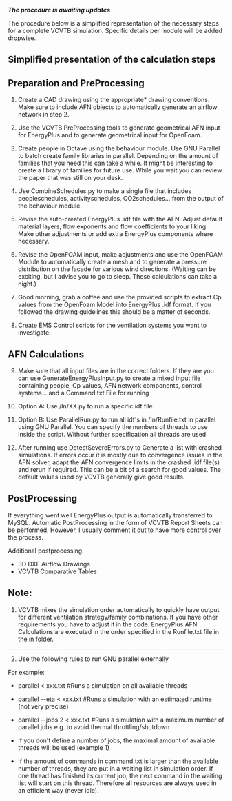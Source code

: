 **_The procedure is awaiting updates_**

The procedure below is a simplified representation of the necessary steps for a complete VCVTB simulation. Specific details per module will be added dropwise.

Simplified presentation of the calculation steps
---------

Preparation and PreProcessing
------------

1) Create a CAD drawing using the appropriate* drawing conventions. Make sure to include AFN objects to automatically generate an airflow network in step 2.

2) Use the VCVTB PreProcessing tools to generate geometrical AFN input for EnergyPlus and to generate geometrical input for OpenFoam. 

3) Create people in Octave using the behaviour module. Use GNU Parallel to batch create family libraries in parallel. Depending on the amount of families that you need this can take a while. It might be interesting to create a library of families for future use. While you wait you can review the paper that was still on your desk.

4) Use CombineSchedules.py to make a single file that includes peopleschedules, activityschedules, CO2schedules... from the output of the behaviour module.

5) Revise the auto-created EnergyPlus .idf file with the AFN. Adjust default material layers, flow exponents and flow coefficients to your liking. Make other adjustments or add extra EnergyPlus components where necessary.

6) Revise the OpenFOAM input, make adjustments and use the OpenFOAM Module to automatically create a mesh and to generate a pressure distribution on the facade for various wind directions. (Waiting can be exciting, but I advise you to go to sleep. These calculations can take a night.)

7) Good morning, grab a coffee and use the provided scripts to extract Cp values from the OpenFoam Model into EnergyPlus .idf format. If you followed the drawing guidelines this should be a matter of seconds.

8) Create EMS Control scripts for the ventilation systems you want to investigate.

AFN Calculations 
------------
9) Make sure that all input files are in the correct folders. If they are you can use GenerateEnergyPlusInput.py to create a mixed input file containing people, Cp values, AFN network components, control systems... and a Command.txt File for running

10) Option A: Use /In/XX.py to run a specific idf file

10) Option B: Use ParallelRun.py to run all idf's in /In/Runfile.txt in parallel using GNU Parallel. You can specify the numbers of threads to use inside the script. Without further specification all threads are used. 

11) After running use DetectSevereErrors.py to Generate a list with crashed simulations. If errors occur it is mostly due to convergence issues in the AFN solver, adapt the AFN convergence limits in the crashed .idf file(s) and rerun if required. This can be a bit of a search for good values.  The default values used by VCVTB generally give good results.

PostProcessing
------------
If everything went well EnergyPlus output is automatically transferred to MySQL.
Automatic PostProcessing in the form of VCVTB Report Sheets can be performed. However, I usually comment it out to have more control over the process. 

Additional postprocessing:
    
- 3D DXF Airflow Drawings
- VCVTB Comparative Tables



Note:
------------

1) VCVTB mixes the simulation order automatically to quickly have output for different ventilation strategy/family combinations. If you have other requirements you have to adjust it in the code. EnergyPlus AFN Calculations are executed in the order specified in the Runfile.txt file in the in folder.

-------------------------------------------------------------------------------------------

2) Use the following rules to run GNU parallel externally

For example:

- parallel < xxx.txt                 #Runs a simulation on all available threads
- parallel --eta < xxx.txt 		#Runs a simulation with an estimated runtime (not very precise)
- parallel --jobs 2 < xxx.txt	#Runs a simulation with a maximum number of parallel jobs e.g. to avoid thermal throttling/shutdown

- If you don't define a number of jobs, the maximal amount of available threads will be used (example 1)
- If the amount of commands in command.txt is larger than the available number of threads, they are put in a waiting list in simulation order. If one thread has finished its current job, the next command in the waiting list will start on this thread. Therefore all resources are always used in an efficient way (never idle).
